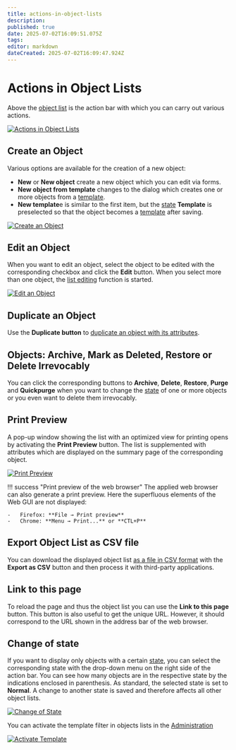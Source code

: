 ```yaml
---
title: actions-in-object-lists
description: 
published: true
date: 2025-07-02T16:09:51.075Z
tags: 
editor: markdown
dateCreated: 2025-07-02T16:09:47.924Z
---
```


# Actions in Object Lists

Above the [object list](./index.md) is the action bar with which you can carry out various actions.

[![Actions in Object Lists](../../assets/images/en/basics/object-list/actions-in-object-lists/1-aiol.png)](../../assets/images/en/basics/object-list/actions-in-object-lists/1-aiol.png)

## Create an Object

Various options are available for the creation of a new object:

-   **New** or **New object** create a new object which you can edit via forms.
-   **New object from template** changes to the dialog which creates one or more objects from a [template](../../efficient-documentation/templates.md).
-   **New template**e is similar to the first item, but the [state](../life-and-documentation-cycle.md) **Template** is preselected so that the object becomes a [template](../../efficient-documentation/templates.md) after saving.

[![Create an Object](../../assets/images/en/basics/object-list/actions-in-object-lists/2-aiol.png)](../../assets/images/en/basics/object-list/actions-in-object-lists/2-aiol.png)

## Edit an Object

When you want to edit an object, select the object to be edited with the corresponding checkbox and click the **Edit** button. When you select more than one object, the [list editing](../../efficient-documentation/list-editing.md) function is started.

[![Edit an Object](../../assets/images/en/basics/object-list/actions-in-object-lists/3-aiol.png)](../../assets/images/en/basics/object-list/actions-in-object-lists/3-aiol.png)

## Duplicate an Object

Use the **Duplicate button** to [duplicate an object with its attributes](../../efficient-documentation/duplicate-objects.md).

## Objects: Archive, Mark as Deleted, Restore or Delete Irrevocably

You can click the corresponding buttons to **Archive**, **Delete**, **Restore**, **Purge** and **Quickpurge** when you want to change the [state](../life-and-documentation-cycle.md) of one or more objects or you even want to delete them irrevocably.

## Print Preview

A pop-up window showing the list with an optimized view for printing opens by activating the **Print Preview** button. The list is supplemented with attributes which are displayed on the summary page of the corresponding object.

[![Print Preview](../../assets/images/en/basics/object-list/actions-in-object-lists/4-aiol.png)](../../assets/images/en/basics/object-list/actions-in-object-lists/4-aiol.png)

!!! success "Print preview of the web browser"
    The applied web browser can also generate a print preview. Here the superfluous elements of the Web GUI are not displayed:

    -   Firefox: **File → Print preview**
    -   Chrome: **Menu → Print...** or **CTL+P**

## Export Object List as CSV file

You can download the displayed object list [as a file in CSV format](../../consolidate-data/csv-data-export.md) with the **Export as CSV** button and then process it with third-party applications.

## Link to this page

To reload the page and thus the object list you can use the **Link to this page** button. This button is also useful to get the unique URL. However, it should correspond to the URL shown in the address bar of the web browser.

## Change of state

If you want to display only objects with a certain [state](../life-and-documentation-cycle.md), you can select the corresponding state with the drop-down menu on the right side of the action bar. You can see how many objects are in the respective state by the indications enclosed in parenthesis. As standard, the selected state is set to **Normal**. A change to another state is saved and therefore affects all other object lists.

[![Change of State](../../assets/images/en/basics/object-list/actions-in-object-lists/5-aiol.png)](../../assets/images/en/basics/object-list/actions-in-object-lists/5-aiol.png)

You can activate the template filter in objects lists in the [Administration](../../system-administration/administration/tenant-management/settings-for-tenant.md#templates)

[![Activate Template](../../assets/images/en/basics/object-list/actions-in-object-lists/6-aiol.png)](../../assets/images/en/basics/object-list/actions-in-object-lists/6-aiol.png)
